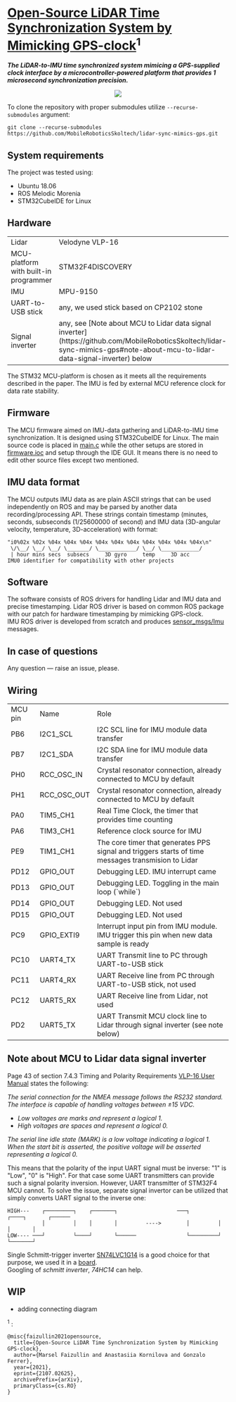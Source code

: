 # [Open-Source LiDAR Time Synchronization System by Mimicking GPS-clock](https://arxiv.org/abs/2107.02625)<sup>1</sup>

___The LiDAR-to-IMU time synchronized system mimicing a GPS-supplied clock interface by a microcontroller-powered platform that provides 1 microsecond synchronization precision.___

<p align="center">
  <img src="https://github.com/MobileRoboticsSkoltech/lidar-sync-mimics-gps/blob/main/block_scheme.png">
</p>

To clone the repository with proper submodules utilize `--recurse-submodules` argument:  

`git clone --recurse-submodules https://github.com/MobileRoboticsSkoltech/lidar-sync-mimics-gps.git`

## System requirements
The project was tested using:
- Ubuntu 18.06
- ROS Melodic Morenia
- STM32CubeIDE for Linux

## Hardware
<table>
  <tr> <td>Lidar</td> <td>Velodyne VLP-16</td> </tr>
  <tr> <td>MCU-platform with built-in programmer</td> <td>STM32F4DISCOVERY</td> </tr>
  <tr> <td>IMU</td> <td>MPU-9150</td> </tr>
  <tr> <td>UART-to-USB stick</td> <td>any, we used stick based on CP2102 stone</td> </tr>
  <tr> <td>Signal inverter</td> <td>any, see [Note about MCU to Lidar data signal inverter](https://github.com/MobileRoboticsSkoltech/lidar-sync-mimics-gps#note-about-mcu-to-lidar-data-signal-inverter) below</td> </tr>
</table>

The STM32 MCU-platform is chosen as it meets all the requirements described in the paper. The IMU is fed by external MCU reference clock for data rate stability.

## Firmware
The MCU firmware aimed on IMU-data gathering and LiDAR-to-IMU time synchronization. It is designed using STM32CubeIDE for Linux. 
The main source code is placed in [main.c](https://github.com/MobileRoboticsSkoltech/lidar-sync-mimics-gps/blob/main/firmware/Core/Src/main.c) while the other setups are stored in [firmware.ioc](https://github.com/MobileRoboticsSkoltech/lidar-sync-mimics-gps/blob/main/firmware/firmware.ioc) and setup through the IDE GUI. It means there is no need to edit other source files except two mentioned.

## IMU data format
The MCU outputs IMU data as are plain ASCII strings that can be used independently on ROS and may be parsed by another data recording/processing API. These strings contain timestamp (minutes, seconds, subseconds (1/25600000 of second) and IMU data (3D-angular velocity, temperature, 3D-acceleration) with format:  
```
"i0%02x %02x %04x %04x %04x %04x %04x %04x %04x %04x %04x %04x\n"
 \/\__/ \__/ \__/ \_______/ \____________/ \__/ \____________/
 | hour mins secs  subsecs     3D gyro     temp     3D acc
IMU0 identifier for compatibility with other projects
```

## Software
The software consists of ROS drivers for handling Lidar and IMU data and precise timestamping.
Lidar ROS driver is based on common ROS package with our patch for hardware timestamping by mimicking GPS-clock.  
IMU ROS driver is developed from scratch and produces [sensor_msgs/Imu](http://docs.ros.org/en/melodic/api/sensor_msgs/html/msg/Imu.html) messages.

## In case of questions
Any question — raise an issue, please.

## Wiring

<table>
  <tr> <td>MCU pin</td> <td>Name</td> <td>Role</td> </tr>
  <tr> <td>PB6</td> <td>I2C1_SCL</td> <td>I2C SCL line for IMU module data transfer</td> </tr>
  <tr> <td>PB7</td> <td>I2C1_SDA</td> <td>I2C SDA line for IMU module data transfer</td> </tr>
  <tr> <td>PH0</td> <td>RCC_OSC_IN</td> <td>Crystal resonator connection, already connected to MCU by default</td> </tr>
  <tr> <td>PH1</td> <td>RCC_OSC_OUT</td> <td>Crystal resonator connection, already connected to MCU by default</td> </tr>
  <tr> <td>PA0</td> <td>TIM5_CH1</td> <td>Real Time Clock, the timer that provides time counting</td> </tr>
  <tr> <td>PA6</td> <td>TIM3_CH1</td> <td>Reference clock source for IMU</td> </tr>
  <tr> <td>PE9</td> <td>TIM1_CH1</td> <td>The core timer that generates PPS signal and triggers starts of time messages transmision to Lidar</td> </tr>
  <tr> <td>PD12</td> <td>GPIO_OUT</td> <td>Debugging LED. IMU interrupt came</td> </tr>
  <tr> <td>PD13</td> <td>GPIO_OUT</td> <td>Debugging LED. Toggling in the main loop (`while`)</td> </tr>
  <tr> <td>PD14</td> <td>GPIO_OUT</td> <td>Debugging LED. Not used</td> </tr>
  <tr> <td>PD15</td> <td>GPIO_OUT</td> <td>Debugging LED. Not used</td> </tr>
  <tr> <td>PC9</td> <td>GPIO_EXTI9</td> <td>Interrupt input pin from IMU module. IMU trigger this pin when new data sample is ready</td> </tr>
  <tr> <td>PC10</td> <td>UART4_TX</td> <td>UART Transmit line to PC through UART-to-USB stick</td> </tr>
  <tr> <td>PC11</td> <td>UART4_RX</td> <td>UART Receive line from PC through UART-to-USB stick, not used</td> </tr>
  <tr> <td>PC12</td> <td>UART5_RX</td> <td>UART Receive line from Lidar, not used</td> </tr>
  <tr> <td>PD2</td> <td>UART5_TX</td> <td>UART Transmit MCU clock line to Lidar through signal inverter (see note below)</td> </tr>
</table>

## Note about MCU to Lidar data signal inverter
Page 43 of section 7.4.3 Timing and Polarity Requirements [VLP-16 User Manual](https://velodynelidar.com/wp-content/uploads/2019/12/63-9243-Rev-E-VLP-16-User-Manual.pdf) states the following:

<i>The serial connection for the NMEA message follows the RS232 standard. The interface is capable of handling voltages between ±15 VDC.  
- Low voltages are marks and represent a logical 1.
- High voltages are spaces and represent a logical 0.

The serial line idle state (MARK) is a low voltage indicating a logical 1. When the start bit is asserted, the positive voltage will be asserted representing a logical 0.</i>

This means that the polarity of the input UART signal must be inverse: "1" is "Low", "0" is "High". For that case some UART transmitters can provide such a signal polarity inversion. However, UART transmitter of STM32F4 MCU cannot. To solve the issue, separate signal invertor can be utilized that simply converts UART signal to the inverse one:
```
HIGH---    ┌─────────┐    ┌───────┐                   ───┐         ┌────┐       ┌──────
           │         │    │       │         ---->        │         │    │       │
LOW---- ───┘         └────┘       └──────                └─────────┘    └───────┘
```
Single Schmitt-trigger inverter [SN74LVC1G14](https://www.ti.com/product/SN74LVC1G14) is a good choice for that purpose, we used it in a [board](https://www.chipdip.ru/product/rdc2-0015a).  
Googling of _schmitt inverter_, _74HC14_ can help.

## WIP
- adding connecting diagram

<sup>1</sup> :

```
@misc{faizullin2021opensource,
  title={Open-Source LiDAR Time Synchronization System by Mimicking GPS-clock}, 
  author={Marsel Faizullin and Anastasiia Kornilova and Gonzalo Ferrer},
  year={2021},
  eprint={2107.02625},
  archivePrefix={arXiv},
  primaryClass={cs.RO}
}
```
